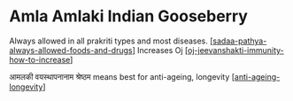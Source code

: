 # Amla Amlaki Indian Gooseberry

Always allowed in all prakriti types and most diseases. [[sadaa-pathya-always-allowed-foods-and-drugs]]
Increases Oj [[oj-jeevanshakti-immunity-how-to-increase]]

आमलकी वयस्थापनानाम श्रेष्ठम
means best for anti-ageing, longevity [[anti-ageing-longevity]]

[//begin]: # "Autogenerated link references for markdown compatibility"
[sadaa-pathya-always-allowed-foods-and-drugs]: sadaa-pathya-always-allowed-foods-and-drugs "Sadaa Pathya Always Allowed Foods and Drugs"
[oj-jeevanshakti-immunity-how-to-increase]: oj-jeevanshakti-immunity-how-to-increase "Oj Jeevanshakti Immunity How to Increase"
[anti-ageing-longevity]: anti-ageing-longevity "Anti Ageing Longevity"
[//end]: # "Autogenerated link references"
